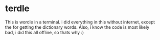 # terdle

This is wordle in a terminal. i did everything in this without internet, except the for getting the dictionary words. Also, i know the code is most likely bad, i did this all offline, so thats why :)
